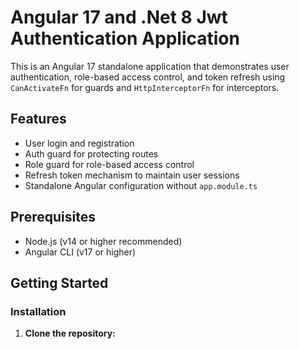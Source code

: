 # Angular 17 and .Net 8 Jwt Authentication Application

This is an Angular 17 standalone application that demonstrates user authentication, role-based access control, and token refresh using `CanActivateFn` for guards and `HttpInterceptorFn` for interceptors.

## Features

- User login and registration
- Auth guard for protecting routes
- Role guard for role-based access control
- Refresh token mechanism to maintain user sessions
- Standalone Angular configuration without `app.module.ts`

## Prerequisites

- Node.js (v14 or higher recommended)
- Angular CLI (v17 or higher)

## Getting Started

### Installation

1. **Clone the repository:**
   ```bash
